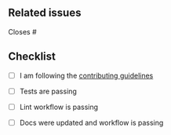 <!--
Thanks for making a pull request to PostNewtonian.jl.
We have added this PR template to help you help us.

Make sure to read the contributing guidelines.

See the comments below, fill the required fields, and check the items.
-->

## Related issues

<!-- We normally work with the following workflow (i) create issue; (ii) discussion if necessary; (iii) create PR. So, at least one of the following should be true:-->

<!-- Option 1, this closes an existing issue. Fill the number below-->
Closes #

<!-- Option 2, this is a small fix that arguably won't need an issue. Uncomment below -->
<!--
There is no related issue.
-->

## Checklist

<!-- mark true if NA -->
<!-- leave PR as draft until all is checked -->

- [ ] I am following the [contributing guidelines](https://github.com/moble/PostNewtonian.jl/blob/main/docs/src/90-contributing.md)

- [ ] Tests are passing
- [ ] Lint workflow is passing
- [ ] Docs were updated and workflow is passing
